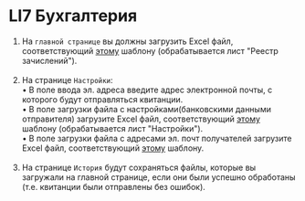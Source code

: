 LI7 Бухгалтерия
===========
1. На `главной странице` вы должны загрузить Excel файл, соответствующий [этому](https://drive.google.com/file/d/1Yb8LBd73INCc5smuNXucqQMN75ho0NMO/view?usp=sharing) шаблону (обрабатывается лист "Реестр зачислений").<br><br>
2. На странице `Настройки`:   
• В поле ввода эл. адреса введите адрес электронной почты, с которого будут отправляться квитанции.<br>
• В поле загрузки файла с настройками(банковскими данными отправителя) загрузите Excel файл, соответствующий [этому](https://drive.google.com/file/d/1Yb8LBd73INCc5smuNXucqQMN75ho0NMO/view?usp=sharing) шаблону (обрабатывается лист "Настройки").<br>
• В поле загрузки файла с адресами эл. почт получателей загрузите Excel файл, соответствующий [этому](https://docs.google.com/spreadsheets/d/1ZDFaDZ8obc_f86yxmSNrcS7lKIrsCVdr/edit?usp=sharing&ouid=114297373023756156490&rtpof=true&sd=true) шаблону.<br><br>
3. На странице `История` будут сохраняться файлы, которые вы загружали на главной странице, если они были успешно обработаны (т.е. квитанции были отправлены без ошибок).